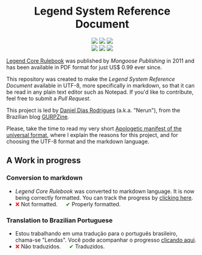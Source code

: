 <h1 align="center">Legend System Reference Document</h1>

<p align="center">
  <a href="https://nerun.github.io/legend-srd/#/LICENSE"><img src="https://img.shields.io/badge/license-OGL%20v1.0a-red" /></a>
  <a href="https://en.wikipedia.org/wiki/Markdown"><img src="https://img.shields.io/badge/language-Markdown-darkgreen" /></a>
  <a href="https://en.wikipedia.org/wiki/UTF-8"><img src="https://img.shields.io/badge/encoding-UTF--8-yellow" /></a><br />
  <a href="https://nerun.github.io/legend-srd/#/Legend%20Core%20Rulebook/en/README"><img src="https://progress-bar.xyz/100/?title=conversion%20to%20markdown" /></a>
  <a href="https://nerun.github.io/legend-srd/#/Legend%20Core%20Rulebook/en/README"><img src="https://progress-bar.xyz/30/?title=formatting%20and%20revision" /></a>
  <a href="https://nerun.github.io/legend-srd/#/Legend%20Core%20Rulebook/pt-br/README"><img src="https://progress-bar.xyz/6/?title=translation%20(pt_BR)" /></a>
</p>

[Legend Core Rulebook](https://www.mongoosepublishing.com/products/legend-core-rulebook?variant=42088757854455) was published by _Mongoose Publishing_ in 2011 and has been available in PDF format for just US$ 0.99 ever since.

This repository was created to make the _Legend System Reference Document_ available in UTF-8, more specifically in markdown, so that it can be read in any plain text editor such as Notepad. If you'd like to contribute, feel free to submit a _Pull Request_.

This project is led by [Daniel Dias Rodrigues](https://github.com/nerun) (a.k.a. "Nerun"), from the Brazilian blog [GURPZine](https://www.gurpzine.com.br).

Please, take the time to read my very short [Apologetic manifest of the universal format](Apologetic%20manifest%20of%20the%20universal%20format.md), where I explain the reasons for this project, and for choosing the UTF-8 format and the markdown language.

## A Work in progress

### Conversion to markdown

  - _Legend Core Rulebook_ was converted to markdown language. It is now being correctly formatted. You can track the progress by [clicking here](Legend%20Core%20Rulebook/en/README.md).
  - <span style="color:red">❌</span> Not formatted. &emsp; <span style="color:green">✔</span> Properly formatted.

### Translation to Brazilian Portuguese

  - Estou trabalhando em uma tradução para o português brasileiro, chama-se "Lendas". Você pode acompanhar o progresso [clicando aqui](Legend%20Core%20Rulebook/pt-br/README.md).
  - <span style="color:red">❌</span> Não traduzidos. &emsp; <span style="color:green">✔</span> Traduzidos.
